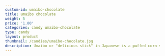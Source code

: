 ```yaml
---
custom-id: umaibo-chocolate
title: umaibo chocolate
weight: 5
price: '1.00'
categories: candy umaibo-chocolate
type: candy
layout: product
thumbnail: /candies/umaibo-chocolate.jpg
description: Umaibo or "delicious stick" in Japanese is a puffed corn snack available in many flavors. This chocolate flavor will fit your sweet tooth of cravings with a choclaty filling.
---
```

